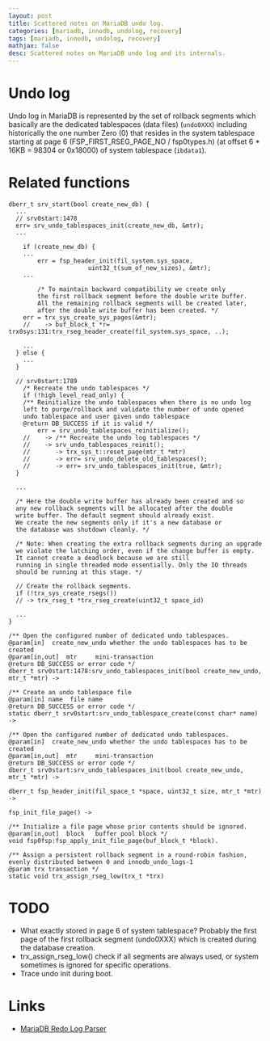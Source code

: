 ```yaml
---
layout: post
title: Scattered notes on MariaDB undo log.
categories: [mariadb, innodb, undolog, recovery]
tags: [mariadb, innodb, undolog, recovery]
mathjax: false
desc: Scattered notes on MariaDB undo log and its internals.
---
```


# Undo log

Undo log in MariaDB is represented by the set of rollback segments which basically
are the dedicated tablespaces (data files) (`undo0XXX`) including historically the
one number Zero (0) that resides in the system tablespace starting at page 6
(FSP_FIRST_RSEG_PAGE_NO / fsp0types.h) (at offset 6 * 16KB = 98304 or 0x18000)
of system tablespace (`ibdata1`).

# Related functions

```
dberr_t srv_start(bool create_new_db) {
  ...
  // srv0start:1478
  err= srv_undo_tablespaces_init(create_new_db, &mtr);
  ...

	if (create_new_db) {
    ...
		err = fsp_header_init(fil_system.sys_space,
				      uint32_t(sum_of_new_sizes), &mtr);
    ...

		/* To maintain backward compatibility we create only
		the first rollback segment before the double write buffer.
		All the remaining rollback segments will be created later,
		after the double write buffer has been created. */
    err = trx_sys_create_sys_pages(&mtr);
    //    -> buf_block_t *r= trx0sys:131:trx_rseg_header_create(fil_system.sys_space, ..);

    ...
  } else {
    ...
  }

  // srv0start:1789
	/* Recreate the undo tablespaces */
	if (!high_level_read_only) {
    /** Reinitialize the undo tablespaces when there is no undo log
    left to purge/rollback and validate the number of undo opened
    undo tablespace and user given undo tablespace
    @return DB_SUCCESS if it is valid */
		err = srv_undo_tablespaces_reinitialize();
    //    -> /** Recreate the undo log tablespaces */
    //    -> srv_undo_tablespaces_reinit();
    //       -> trx_sys_t::reset_page(mtr_t *mtr)
    //       -> err= srv_undo_delete_old_tablespaces();
    //       -> err= srv_undo_tablespaces_init(true, &mtr);
  }

  ...

  /* Here the double write buffer has already been created and so
  any new rollback segments will be allocated after the double
  write buffer. The default segment should already exist.
  We create the new segments only if it's a new database or
  the database was shutdown cleanly. */

  /* Note: When creating the extra rollback segments during an upgrade
  we violate the latching order, even if the change buffer is empty.
  It cannot create a deadlock because we are still
  running in single threaded mode essentially. Only the IO threads
  should be running at this stage. */

  // Create the rollback segments.
  if (!trx_sys_create_rsegs())
  // -> trx_rseg_t *trx_rseg_create(uint32_t space_id)

  ...
}

/** Open the configured number of dedicated undo tablespaces.
@param[in]	create_new_undo	whether the undo tablespaces has to be created
@param[in,out]	mtr		mini-transaction
@return DB_SUCCESS or error code */
dberr_t srv0start:1478:srv_undo_tablespaces_init(bool create_new_undo, mtr_t *mtr) ->

/** Create an undo tablespace file
@param[in] name	 file name
@return DB_SUCCESS or error code */
static dberr_t srv0start:srv_undo_tablespace_create(const char* name) ->

/** Open the configured number of dedicated undo tablespaces.
@param[in]	create_new_undo	whether the undo tablespaces has to be created
@param[in,out]	mtr		mini-transaction
@return DB_SUCCESS or error code */
dberr_t srv0start:srv_undo_tablespaces_init(bool create_new_undo, mtr_t *mtr) ->

dberr_t fsp_header_init(fil_space_t *space, uint32_t size, mtr_t *mtr) ->

fsp_init_file_page() ->

/** Initialize a file page whose prior contents should be ignored.
@param[in,out]	block	buffer pool block */
void fsp0fsp:fsp_apply_init_file_page(buf_block_t *block).

/** Assign a persistent rollback segment in a round-robin fashion,
evenly distributed between 0 and innodb_undo_logs-1
@param trx transaction */
static void trx_assign_rseg_low(trx_t *trx)
```

TODO
===

- What exactly stored in page 6 of system tablespace? Probably the first page
of the first rollback segment (undo0XXX) which is created during the database
creation.
- trx_assign_rseg_low() check if all segments are always used, or system
sometimes is ignored for specific operations.
- Trace undo init during boot.

Links
===

- [MariaDB Redo Log Parser](https://github.com/sitano/mdbutil)
